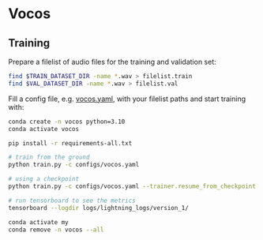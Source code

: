 # Vocos

## Training

Prepare a filelist of audio files for the training and validation set:

```bash
find $TRAIN_DATASET_DIR -name *.wav > filelist.train
find $VAL_DATASET_DIR -name *.wav > filelist.val
```

Fill a config file, e.g. [vocos.yaml](configs%2Fvocos.yaml), with your filelist paths and start training with:

```bash
conda create -n vocos python=3.10
conda activate vocos

pip install -r requirements-all.txt

# train from the ground
python train.py -c configs/vocos.yaml

# using a checkpoint
python train.py -c configs/vocos.yaml --trainer.resume_from_checkpoint /home/yehor/Work/github/vocos/logs/lightning_logs/version_0/checkpoints/last.ckpt

# run tensorboard to see the metrics
tensorboard --logdir logs/lightning_logs/version_1/

conda activate my
conda remove -n vocos --all
```
